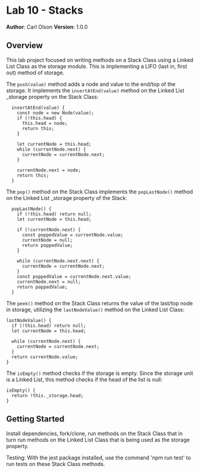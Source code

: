 # Lab 10 - Stacks

**Author**: Carl Olson
**Version**: 1.0.0

## Overview
This lab project focused on writing methods on a Stack Class using a Linked List Class as the storage module. This is implementing a LIFO (last in, first out) method of storage.


The ```push(value)``` method adds a node and value to the end/top of the storage. It implements the ```insertAtEnd(value)``` method on the Linked List _storage property on the Stack Class:
```
  insertAtEnd(value) {
    const node = new Node(value);
    if (!this.head) {
      this.head = node;
      return this;
    }
    
    let currentNode = this.head;
    while (currentNode.next) {
      currentNode = currentNode.next;
    }

    currentNode.next = node;
    return this;
  }
  ```

The ```pop()``` method on the Stack Class implements the ```popLastNode()``` method on the Linked List _storage property of the Stack:
```
  popLastNode() {
    if (!this.head) return null;
    let currentNode = this.head;
    
    if (!currentNode.next) {
      const poppedValue = currentNode.value;
      currentNode = null;
      return poppedValue;
    }

    while (currentNode.next.next) {
      currentNode = currentNode.next;
    }
    const poppedValue = currentNode.next.value;
    currentNode.next = null;
    return poppedValue;
  }
  ```

  The ```peek()``` method on the Stack Class returns the value of the last/top node in storage, utilizing the ```lastNodeValue()``` method on the Linked List Class:
  ```
  lastNodeValue() {
    if (!this.head) return null;
    let currentNode = this.head;

    while (currentNode.next) {
      currentNode = currentNode.next;
    }
    return currentNode.value;
  }
  ```

  The ```isEmpty()``` method checks if the storage is empty. Since the storage unit is a Linked List, this method checks if the head of the list is null:
  ```
  isEmpty() {
    return !this._storage.head;
  }
  ```

## Getting Started

Install dependencies, fork/clone, run methods on the Stack Class that in turn run methods on the Linked List Class that is being used as the storage property. 

Testing: With the jest package installed, use the command 'npm run test' to run tests on these Stack Class methods. 